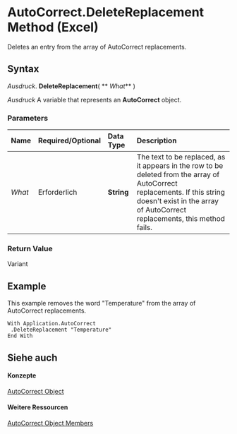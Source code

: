 
# AutoCorrect.DeleteReplacement Method (Excel)

Deletes an entry from the array of AutoCorrect replacements.


## Syntax

 _Ausdruck_. **DeleteReplacement**( ** _What_** )

 _Ausdruck_ A variable that represents an **AutoCorrect** object.


### Parameters



|**Name**|**Required/Optional**|**Data Type**|**Description**|
|:-----|:-----|:-----|:-----|
| _What_|Erforderlich|**String**|The text to be replaced, as it appears in the row to be deleted from the array of AutoCorrect replacements. If this string doesn't exist in the array of AutoCorrect replacements, this method fails.|

### Return Value

Variant


## Example

This example removes the word "Temperature" from the array of AutoCorrect replacements.


```
With Application.AutoCorrect 
 .DeleteReplacement "Temperature" 
End With
```


## Siehe auch


#### Konzepte


[AutoCorrect Object](2594722a-2ff9-7175-4d35-0da0ad413b0d.md)
#### Weitere Ressourcen


[AutoCorrect Object Members](http://msdn.microsoft.com/library/ee525804-da41-f613-3e2a-6f6b115dcdd6%28Office.15%29.aspx)